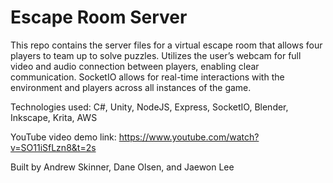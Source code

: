 # Escape Room Server
This repo contains the server files for a virtual escape room that allows four players to team up to solve puzzles. Utilizes the user’s webcam for full video and audio connection between players, enabling clear communication. SocketIO allows for real-time interactions with the environment and players across all instances of the game.

Technologies used: C#, Unity, NodeJS, Express, SocketIO, Blender, Inkscape, Krita, AWS

YouTube video demo link: https://www.youtube.com/watch?v=SO11iSfLzn8&t=2s

Built by Andrew Skinner, Dane Olsen, and Jaewon Lee
